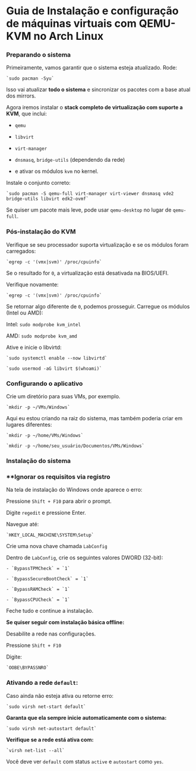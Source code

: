 # Guia de Instalação e configuração de máquinas virtuais com QEMU-KVM no Arch Linux


### **Preparando o sistema**

Primeiramente, vamos garantir que o sistema esteja atualizado. Rode:

	`sudo pacman -Syu`

Isso vai atualizar **todo o sistema** e sincronizar os pacotes com a base atual dos mirrors.

Agora iremos instalar o **stack completo de virtualização com suporte a KVM**, que inclui:

- `qemu`
    
- `libvirt`
    
- `virt-manager`
    
- `dnsmasq`, `bridge-utils` (dependendo da rede)
    
- e ativar os módulos `kvm` no kernel.

Instale o conjunto correto:

	`sudo pacman -S qemu-full virt-manager virt-viewer dnsmasq vde2 bridge-utils libvirt edk2-ovmf`

Se quiser um pacote mais leve, pode usar `qemu-desktop` no lugar de `qemu-full`.

### **Pós-instalação do KVM**

Verifique se seu processador suporta virtualização e se os módulos foram carregados:

	`egrep -c '(vmx|svm)' /proc/cpuinfo`

Se o resultado for `0`, a virtualização está desativada na BIOS/UEFI.







Verifique novamente:

	`egrep -c '(vmx|svm)' /proc/cpuinfo`

Se retornar algo diferente de `0`, podemos prosseguir. Carregue os módulos (Intel ou AMD):

Intel:
	`sudo modprobe kvm_intel`

AMD: 
	`sudo modprobe kvm_amd`

Ative e inicie o libvirtd:

	`sudo systemctl enable --now libvirtd`

	`sudo usermod -aG libvirt $(whoami)`

### **Configurando o aplicativo**

Crie um diretório para suas VMs, por exemplo.

	`mkdir -p ~/VMs/Windows`

Aqui eu estou criando na raiz do sistema, mas também poderia criar em lugares diferentes:

	`mkdir -p ~/home/VMs/Windows`

	`mkdir -p ~/home/seu_usuário/Documentos/VMs/Windows`

### **Instalação do sistema**



### **Ignorar os requisitos via registro  
Na tela de instalação do Windows onde aparece o erro:

Pressione `Shift + F10` para abrir o prompt.

Digite `regedit` e pressione Enter.

Navegue até:

	`HKEY_LOCAL_MACHINE\SYSTEM\Setup`

Crie uma nova chave chamada `LabConfig`

Dentro de `LabConfig`, crie os seguintes valores DWORD (32-bit):

    - `BypassTPMCheck` = `1`

    - `BypassSecureBootCheck` = `1`

    - `BypassRAMCheck` = `1`

    - `BypassCPUCheck` = `1`

Feche tudo e continue a instalação.

**Se quiser seguir com instalação básica offline:**

Desabilite a rede nas configurações.

Pressione `Shift + F10`

Digite:

	`OOBE\BYPASSNRO`


### **Ativando a rede `default`:**

Caso ainda não esteja ativa ou retorne erro:

	`sudo virsh net-start default`

**Garanta que ela sempre inicie automaticamente com o sistema:**

	`sudo virsh net-autostart default`

**Verifique se a rede está ativa com:**

	`virsh net-list --all`

Você deve ver `default` com status `active` e `autostart` como `yes`.
